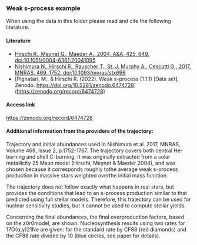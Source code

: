 ### Weak s-process example
When using the data in this folder please read and cite the following literature.
#### Literature
- [Hirschi R., Meynet G., Maeder A., 2004, A\&A, 425, 649. doi:10.1051/0004-6361:20041095](https://ui.adsabs.harvard.edu/abs/2004A%26A...425..649H/abstract)
- [Nishimura N., Hirschi R., Rauscher T., St. J. Murphy A., Cescutti G., 2017, MNRAS, 469, 1752. doi:10.1093/mnras/stx696](https://ui.adsabs.harvard.edu/abs/2017MNRAS.469.1752N/abstract)
- [Pignatari, M., & Hirschi R. (2022). Weak s-process (1.1.1) [Data set]. Zenodo. https://doi.org/10.5281/zenodo.6474728](https://zenodo.org/record/6474728)

#### Access link
https://zenodo.org/record/6474728

#### Additional information from the providers of the trajectory:
Trajectory and initial abundances used in Nishimura et al. 2017, MNRAS, Volume 469, Issue 2, p.1752-1767. The trajectory covers both central He-burning and shell C-burning. It was originally extracted from a solar metallicity 25 Msun model (Hirschi, Meynet & Maeder 2004), and was chosen because it corresponds roughly tothe average weak s-process production in massive stars weighted overthe initial mass function.

The trajectory does not follow exactly what happens in real stars, but  provides  the conditions that lead to an s-process production similar to that predicted  using full stellar models. Therefore, this trajectory can be used for nuclear sensitivity studies, but it cannot be used to compute stellar yields.

Concerning the final abundances, the final overproduction factors, based on the z0r0model, are shown. Nucleosynthesis results using two rates for 17O(α,γ)21Ne are given: for the standard rate by CF88 (red diamonds) and the CF88 rate divided by 10 (blue circles, see paper for details).
